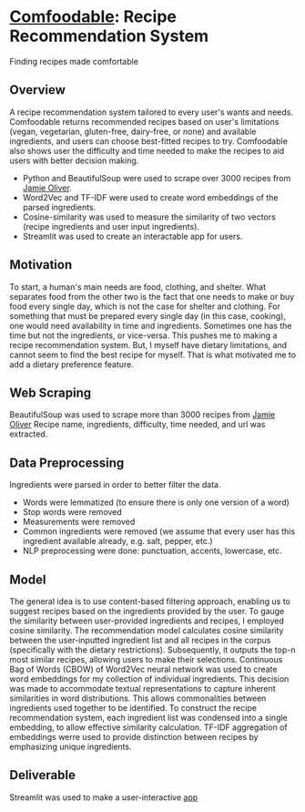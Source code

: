 # [Comfoodable](https://comfoodable.streamlit.app/): Recipe Recommendation System 
Finding recipes made comfortable

## Overview
A recipe recommendation system tailored to every user's wants and needs.
Comfoodable returns recommended recipes based on user's limitations (vegan, vegetarian, gluten-free, dairy-free, or none) and available ingredients, and users can choose best-fitted recipes to try. Comfoodable also shows user the difficulty and time needed to make the recipes to aid users with better decision making.
- Python and BeautifulSoup were used to scrape over 3000 recipes from [Jamie Oliver](https://www.jamieoliver.com/).
- Word2Vec and TF-IDF were used to create word embeddings of the parsed ingredients.
- Cosine-similarity was used to measure the similarity of two vectors (recipe ingredients and user input ingredients).
- Streamlit was used to create an interactable app for users.

## Motivation
To start, a human's main needs are food, clothing, and shelter. What separates food from the other two is the fact that one needs to make or buy food every single day, which is not the case for shelter and clothing. For something that must be prepared every single day (in this case, cooking), one would need availability in time and ingredients. Sometimes one has the time but not the ingredients, or vice-versa. This pushes me to making a recipe recommendation system. But, I myself have dietary limitations, and cannot seem to find the best recipe for myself. That is what motivated me to add a dietary preference feature.

## Web Scraping
BeautifulSoup was used to scrape more than 3000 recipes from [Jamie Oliver](https://www.jamieoliver.com/)
Recipe name, ingredients, difficulty, time needed, and url was extracted.

## Data Preprocessing
Ingredients were parsed in order to better filter the data. 
- Words were lemmatized (to ensure there is only one version of a word)
- Stop words were removed
- Measurements were removed
- Common ingredients were removed (we assume that every user has this ingredient available already, e.g. salt, pepper, etc.)
- NLP preprocessing were done: punctuation, accents, lowercase, etc.

## Model
The general idea is to use content-based filtering approach, enabling us to suggest recipes based on the ingredients provided by the user. To gauge the similarity between user-provided ingredients and recipes, I employed cosine similarity. The recommendation model calculates cosine similarity between the user-inputted ingredient list and all recipes in the corpus (specifically with the dietary restrictions). Subsequently, it outputs the top-n most similar recipes, allowing users to make their selections.
Continuous Bag of Words (CBOW) of Word2Vec neural network was used to create word embeddings for my collection of individual ingredients. This decision was made to accommodate textual representations to capture inherent similarities in word distributions. This allows commonalities between ingredients used together to be identified. 
To construct the recipe recommendation system, each ingredient list was condensed into a single embedding, to allow effective similarity calculation. TF-IDF aggregation of embeddings werre used to provide distinction between recipes by emphasizing unique ingredients.

## Deliverable
Streamlit was used to make a user-interactive [app](https://comfoodable.streamlit.app/)






